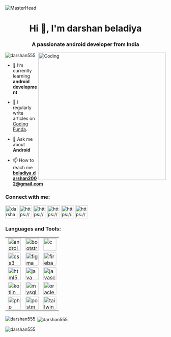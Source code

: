 ![MasterHead](https://3.bp.blogspot.com/-dB6ndKqIAuI/XdWeOASO5AI/AAAAAAAANZA/MSbT9mh6bukxkI-tqnu_GARIZZV5WNVhQCLcBGAsYHQ/s1600/image1.gif)
<h1 align="center">Hi 👋, I'm darshan beladiya</h1>
<h3 align="center">A passionate android developer from India</h3>
<img align="right" alt="Coding" width="400" src="https://user-images.githubusercontent.com/74038190/212749447-bfb7e725-6987-49d9-ae85-2015e3e7cc41.gif">

<p align="left"> <img src="https://komarev.com/ghpvc/?username=darshan555&label=Profile%20views&color=0e75b6&style=flat" alt="darshan555" /> </p>

- 🌱 I’m currently learning **android development**

- 📝 I regularly write articles on  [Coding Funda](https://www.codingfunda.co.in/).

- 💬 Ask me about **Android**

- 📫 How to reach me **beladiya.darshan2002@gmail.com**

<h3 align="left">Connect with me:</h3>
<p align="left">
<a href="https://twitter.com/darshanbeladiy5" target="blank"><img align="center" src="https://www.iconpacks.net/icons/2/free-twitter-logo-icon-2429-thumb.png" alt="darshanbeladiy5" height="40" width="40" /></a>
<a href="https://linkedin.com/in/https://www.linkedin.com/in/darshan-beladiya-054075209" target="blank"><img align="center" src="https://cdn1.iconfinder.com/data/icons/logotypes/32/circle-linkedin-512.png" alt="https://www.linkedin.com/in/darshan-beladiya-054075209" height="40" width="40" /></a>
<a href="https://stackoverflow.com/users/https://stackoverflow.com/users/22166637/darshan-beladiya" target="blank"><img align="center" src="https://cdn-icons-png.flaticon.com/512/2626/2626299.png" alt="https://stackoverflow.com/users/22166637/darshan-beladiya" height="40" width="40" /></a>
<a href="https://fb.com/https://www.facebook.com/profile.php?id=100081305417969&mibextid=zbwkwl" target="blank"><img align="center" src="https://cdn3.iconfinder.com/data/icons/free-social-icons/67/facebook_circle_color-512.png" alt="https://www.facebook.com/profile.php?id=100081305417969&mibextid=zbwkwl" height="40" width="40" /></a>
<a href="https://instagram.com/https://instagram.com/darshan_beladiya_55?igshid=mznlngnkzwq4mg==" target="blank"><img align="center" src="https://static.vecteezy.com/system/resources/previews/017/743/717/non_2x/instagram-icon-logo-free-png.png" alt="https://instagram.com/darshan_beladiya_55?igshid=mznlngnkzwq4mg==" height="40" width="40" /></a>
<a href="https://www.codechef.com/users/https://www.codechef.com/users/darshan_555" target="blank"><img align="center" src="https://avatars.githubusercontent.com/u/11960354?v=4" alt="https://www.codechef.com/users/darshan_555" height="40" width="40" /></a>
</p>

<h3 align="left">Languages and Tools:</h3>
<table cellspacing="10">
        <tr>
            <td>
                <a href="https://developer.android.com" target="_blank" rel="noreferrer">
                    <img
                    src="https://iconape.com/wp-content/png_logo_vector/android-robot-head.png"
                    alt="android"
                    width="40"
                    height="40"
                    />
                </a>
            </td>
            <td>
                <a href="https://getbootstrap.com" target="_blank" rel="noreferrer">
                    <img
                    src="https://brandlogos.net/wp-content/uploads/2021/09/bootstrap-logo.png"
                    alt="bootstrap"
                    width="40"
                    height="40"
                    />
                </a>
            </td>
            <td>
                <a href="https://www.cprogramming.com/" target="_blank" rel="noreferrer">
                    <img
                    src="https://upload.wikimedia.org/wikipedia/commons/thumb/1/18/C_Programming_Language.svg/926px-C_Programming_Language.svg.png"
                    alt="c"
                    width="40"
                    height="40"
                    />
                </a>
            </td>
        </tr>
        <tr>
            <td>
                <a href="https://www.w3schools.com/css/" target="_blank" rel="noreferrer">
                    <img
                    src="https://cdn4.iconfinder.com/data/icons/social-media-logos-6/512/121-css3-512.png"
                    alt="css3"
                    width="40"
                    height="40"
                    />
                </a>
            </td>
            <td>
                <a href="https://www.figma.com/" target="_blank" rel="noreferrer">
                    <img
                    src="https://static-00.iconduck.com/assets.00/apps-figma-icon-2048x2048-ctjj5ab7.png"
                    alt="figma"
                    width="40"
                    height="40"
                    />
                </a>
            </td>
            <td>
                <a href="https://firebase.google.com/" target="_blank" rel="noreferrer">
                    <img
                    src="https://cdn4.iconfinder.com/data/icons/google-i-o-2016/512/google_firebase-2-512.png"
                    alt="firebase"
                    width="40"
                    height="40"
                    />
                </a>
            </td>
        </tr>
        <tr>
            <td>
                <a href="https://www.w3.org/html/" target="_blank" rel="noreferrer">
                    <img
                    src="https://www.freeiconspng.com/thumbs/html5-icon/html5-icon-1.png"
                    alt="html5"
                    width="40"
                    height="40"
                    />
                </a>
            </td>
            <td>
                <a href="https://www.java.com" target="_blank" rel="noreferrer">
                    <img
                    src="https://cdn-icons-png.flaticon.com/512/226/226777.png"
                    alt="java"
                    width="40"
                    height="40"
                    />
                </a>
            </td>
            <td>
                <a href="https://developer.mozilla.org/en-US/docs/Web/JavaScript" target="_blank" rel="noreferrer">
                    <img
                    src="https://static.vecteezy.com/system/resources/previews/027/127/463/non_2x/javascript-logo-javascript-icon-transparent-free-png.png"
                    alt="javascript"
                    width="40"
                    height="40"
                    />
                </a>
            </td>
        </tr>
        <tr>
            <td>
                <a href="https://kotlinlang.org" target="_blank" rel="noreferrer">
                    <img
                    src="https://upload.wikimedia.org/wikipedia/commons/thumb/7/74/Kotlin_Icon.png/1200px-Kotlin_Icon.png"
                    alt="kotlin"
                    width="40"
                    height="40"
                    />
                </a>
            </td>
            <td>
                <a href="https://www.mysql.com/" target="_blank" rel="noreferrer">
                    <img
                    src="https://w7.pngwing.com/pngs/384/848/png-transparent-mysql-php-database-javascript-ajax-carnifex-blue-text-logo.png"
                    alt="mysql"
                    width="40"
                    height="40"
                    />
                </a>
            </td>
            <td>
                <a href="https://www.oracle.com/" target="_blank" rel="noreferrer">
                    <img
                    src="https://cdn4.iconfinder.com/data/icons/flat-brand-logo-2/512/oracle-512.png"
                    alt="oracle"
                    width="40"
                    height="40"
                    />
                </a>
            </td>
        </tr>
        <tr>
            <td>
                <a href="https://www.php.net" target="_blank" rel="noreferrer">
                    <img
                    src="https://cdn-icons-png.flaticon.com/512/5968/5968332.png"
                    alt="php"
                    width="40"
                    height="40"
                    />
                </a>
            </td>
            <td>
                <a href="https://postman.com" target="_blank" rel="noreferrer">
                    <img
                    src="https://www.vectorlogo.zone/logos/getpostman/getpostman-icon.svg"
                    alt="postman"
                    width="40"
                    height="40"
                    />
                </a>
            </td>
            <td>
                <a href="https://tailwindcss.com/" target="_blank" rel="noreferrer">
                    <img
                    src="https://www.vectorlogo.zone/logos/tailwindcss/tailwindcss-icon.svg"
                    alt="tailwind"
                    width="40"
                    height="40"
                    />
                </a>
            </td>
        </tr>
    </table>

<p><img align="left" src="https://github-readme-stats.vercel.app/api/top-langs?username=darshan555&show_icons=true&locale=en&layout=compact" alt="darshan555" /></p>

<p>&nbsp;<img align="center" src="https://github-readme-stats.vercel.app/api?username=darshan555&show_icons=true&locale=en" alt="darshan555" /></p>

<p><img align="center" src="https://github-readme-streak-stats.herokuapp.com/?user=darshan555&" alt="darshan555" /></p>
